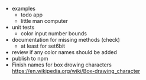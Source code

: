 - examples
  - todo app
  - little man computer
- unit tests
  - color input number bounds
- documentation for missing methods (check)
  - at least for set6bit
- review if any color names should be added
- publish to npm
- Finish names for box drowing characters
  <https://en.wikipedia.org/wiki/Box-drawing_character>
